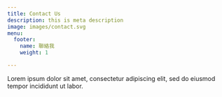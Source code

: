 ```yaml
---
title: Contact Us
description: this is meta description
image: images/contact.svg
menu:
  footer:
    name: 聯絡我
    weight: 1

---
```

Lorem ipsum dolor sit amet, consectetur adipiscing elit, sed do eiusmod tempor incididunt ut labor.